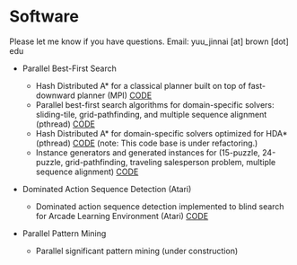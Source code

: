 # Software

Please let me know if you have questions. Email: yuu_jinnai [at] brown [dot] edu

- Parallel Best-First Search
    - Hash Distributed A* for a classical planner built on top of fast-downward planner (MPI) [CODE](https://github.com/jinnaiyuu/distributed-fast-downward)
    - Parallel best-first search algorithms for domain-specific solvers: sliding-tile, grid-pathfinding, and multiple sequence alignment (pthread) [CODE](https://github.com/jinnaiyuu/Parallel-Best-First-Searches)
    - Hash Distributed A* for domain-specific solvers optimized for HDA* (pthread) [CODE](https://github.com/jinnaiyuu/Hash-Distributed-Astar) (note: This code base is under refactoring.)
    - Instance generators and generated instances for (15-puzzle, 24-puzzle, grid-pathfinding, traveling salesperson problem, multiple sequence alignment) [CODE](https://github.com/jinnaiyuu/combinatorial_instances)

- Dominated Action Sequence Detection (Atari)
    - Dominated action sequence detection implemented to blind search for Arcade Learning Environment (Atari) [CODE](https://github.com/jinnaiyuu/Atari-iterative-width)

- Parallel Pattern Mining
    - Parallel significant pattern mining (under construction)

